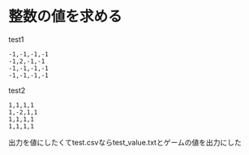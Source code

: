 # 整数の値を求める


test1
```
-1,-1,-1,-1
-1,2,-1,-1
-1,-1,-1,-1
-1,-1,-1,-1
```

test2
```
1,1,1,1
1,-2,1,1
1,1,1,1
1,1,1,1
```

出力を値にしたくてtest.csvならtest_value.txtとゲームの値を出力にした